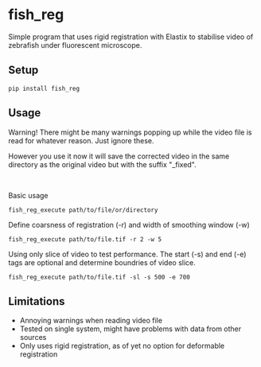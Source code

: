 # fish_reg

Simple program that uses rigid registration with Elastix to stabilise video of zebrafish under fluorescent microscope.

## Setup
```
pip install fish_reg
```

## Usage
Warning! There might be many warnings popping up while the video file is read for whatever reason. Just ignore these.



However you use it now it will save the corrected video in the same directory as the original video but with the suffix "_fixed".

<br>

Basic usage
```
fish_reg_execute path/to/file/or/directory
```

Define coarsness of registration (-r) and width of smoothing window (-w)
```
fish_reg_execute path/to/file.tif -r 2 -w 5
```
Using only slice of video to test performance. The start (-s) and end (-e) tags are optional and determine boundries of video slice.
```
fish_reg_execute path/to/file.tif -sl -s 500 -e 700
```


## Limitations
- Annoying warnings when reading video file
- Tested on single system, might have problems with data from other sources
- Only uses rigid registration, as of yet no option for deformable registration
